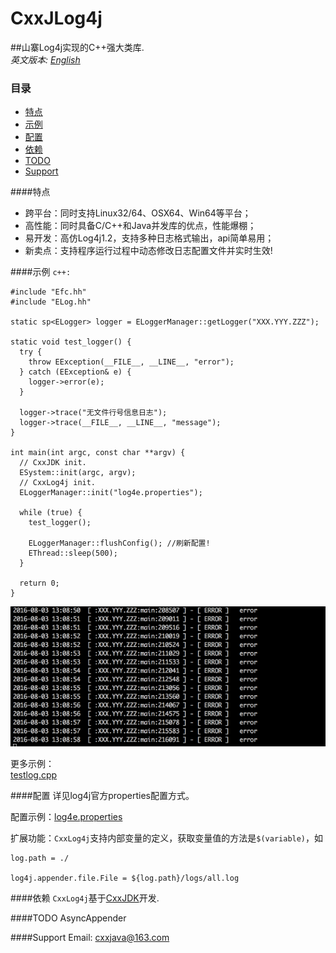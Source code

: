 # CxxJLog4j

##山寨Log4j实现的C++强大类库.
<br/>
*英文版本: [English](README.md)*

### 目录
  - [特点](#特点)
  - [示例](#示例)
  - [配置](#配置)
  - [依赖](#依赖)
  - [TODO](#todo)
  - [Support](#support)

####特点
* 跨平台：同时支持Linux32/64、OSX64、Win64等平台；
* 高性能：同时具备C/C++和Java并发库的优点，性能爆棚；
* 易开发：高仿Log4j1.2，支持多种日志格式输出，api简单易用；
* 新卖点：支持程序运行过程中动态修改日志配置文件并实时生效!

####示例
  `c++:`
  
  ```
  #include "Efc.hh"
  #include "ELog.hh"
  
  static sp<ELogger> logger = ELoggerManager::getLogger("XXX.YYY.ZZZ");
  
  static void test_logger() {
    try {
      throw EException(__FILE__, __LINE__, "error");
    } catch (EException& e) {
	  logger->error(e);
	}
	
	logger->trace("无文件行号信息日志");
	logger->trace(__FILE__, __LINE__, "message");
  }
  
  int main(int argc, const char **argv) {
    // CxxJDK init.
    ESystem::init(argc, argv);
    // CxxLog4j init.
    ELoggerManager::init("log4e.properties");
    
    while (true) {
      test_logger();
      
      ELoggerManager::flushConfig(); //刷新配置!
	  EThread::sleep(500);
    }
    
    return 0;
  }
  
  ```

![testlog](img/testlog.gif)

更多示例：  
[testlog.cpp](test/testlog.cpp)  

####配置
详见log4j官方properties配置方式。

配置示例：[log4e.properties](test/log4e.properties)

扩展功能：`CxxLog4j`支持内部变量的定义，获取变量值的方法是`$(variable)`，如

```
log.path = ./

log4j.appender.file.File = ${log.path}/logs/all.log
```

####依赖
`CxxLog4j`基于[CxxJDK](https://github.com/cxxjava/cxxjdk)开发.  

####TODO
    AsyncAppender

####Support
Email: [cxxjava@163.com](mailto:cxxjava@163.com)


